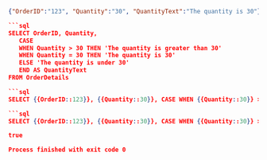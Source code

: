 ```json
{"OrderID":"123", "Quantity":"30", "QuantityText":"The quantity is 30"}

```sql
SELECT OrderID, Quantity,
   CASE
   WHEN Quantity > 30 THEN 'The quantity is greater than 30'
   WHEN Quantity = 30 THEN 'The quantity is 30'
   ELSE 'The quantity is under 30'
   END AS QuantityText
FROM OrderDetails

```sql
SELECT {{OrderID::123}}, {{Quantity::30}}, CASE WHEN {{Quantity::30}} > 30 THEN 'The quantity is greater than 30' WHEN {{Quantity::30}} = 30 THEN 'The quantity is 30' ELSE 'The quantity is under 30' END AS {{QuantityText::The quantity is 30}} FROM OrderDetails

```sql
SELECT {{OrderID::123}}, {{Quantity::30}}, CASE WHEN {{Quantity::30}} > 30 THEN 'The quantity is greater than 30' WHEN {{Quantity::30}} = 30 THEN 'The quantity is 30' ELSE 'The quantity is under 30' END AS {{QuantityText::The quantity is 30}} FROM OrderDetails

true

Process finished with exit code 0
